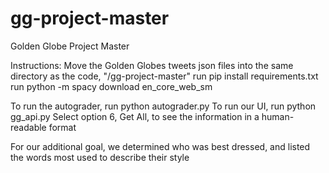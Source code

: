 # gg-project-master
Golden Globe Project Master

Instructions:
Move the Golden Globes tweets json files into the same directory as the code, "/gg-project-master"
run pip install requirements.txt
run python -m spacy download en_core_web_sm

To run the autograder, run python autograder.py 
To run our UI, run python gg_api.py
Select option 6, Get All, to see the information in a human-readable format

For our additional goal, we determined who was best dressed, and listed the words most used to describe their style